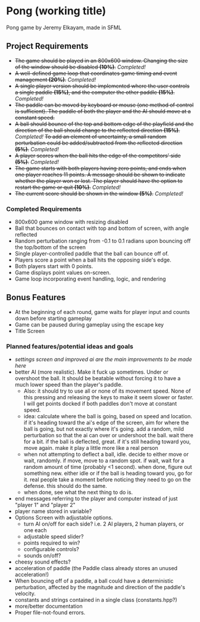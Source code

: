 # Pong (working title)
Pong game by Jeremy Elkayam, made in SFML

## Project Requirements
- ~~The game should be played in an 800x600 window. Changing the size of the window should be disabled
__(10%)__.~~
_Completed!_
- ~~A well-defined game loop that coordinates game timing and event management __(20%)__.~~ _Completed!_
- ~~A single player version should be implemented where the user controls a single paddle __(15%)__,
and the computer the other paddle __(15%)__.~~ _Completed!_
- ~~The paddle can be moved by keyboard or mouse (one method of control is sufficient). The paddle
of both the player and the AI should move at a constant speed.~~
- ~~A ball should bounce of the top and bottom edge of the playfield and the direction of the ball should
change to the reflected direction __(15%)__.~~
_Completed!_
~~To add an element of uncertainty, a small random perturbation
could be added/subtracted from the reflected direction __(5%)__.~~
_Completed!_
- ~~A player scores when the ball hits the edge of the competitors’ side __(5%)__.~~
_Completed!_
- ~~The game starts with both players having zero points, and ends when one player reaches 11 
points. A message should be shown to indicate whether the player won or lost.  The player 
should have the option to restart the game or quit __(10%)__.~~ _Completed!_
- ~~The current score should be shown in the window __(5%)__.~~ _Completed!_


### Completed Requirements
- 800x600 game window with resizing disabled
- Ball that bounces on contact with top and bottom of screen, with angle reflected
- Random perturbation ranging from -0.1 to 0.1 radians upon bouncing off the top/bottom of the screen
- Single player-controlled paddle that the ball can bounce off of.
- Players score a point when a ball hits the opposing side's edge.
- Both players start with 0 points.
- Game displays point values on-screen.
- Game loop incorporating event handling, logic, and rendering

## Bonus Features
- At the beginning of each round, game waits for player input and counts down before starting gameplay
- Game can be paused during gameplay using the escape key
- Title Screen

### Planned features/potential ideas and goals
- _settings screen and improved ai are the main improvements to be made here_
- better AI (more realistic). Make it fuck up sometimes. Under or overshoot the ball.
It should be beatable without forcing it to have a much lower speed than the player's paddle.
  - Also: it should try to use all or none of its movement speed. None of this pressing and
  releasing the keys to make it seem slower or faster. I will get points docked if both paddles
  don't move at constant speed.
  - idea: calculate where the ball is going, based on speed and location. if it's heading toward the ai's edge of the screen, aim for where the ball is going, but not exactly where it's going. add a random, mild perturbation so that the ai can over or undershoot the ball. wait there for a bit. if the ball is deflected, great. if it's still heading toward you, move again. make it play a little more like a real person
  - when not attempting to deflect a ball, idle. decide to either move or wait, randomly. if move, move to a random spot. if wait, wait for a random amount of time (probably <1 second). when done, figure out something new. either idle or if the ball is heading toward you, go for it. real people take a moment before noticing they need to go on the defense. this should do the same.
  - when done, see what the next thing to do is. 
- end messages referring to the player and computer instead of just "player 1" and "player 2"
 - player name stored in variable?
- Options Screen with adjustable options.
  - turn AI on/off for each side? i.e. 2 AI players, 2 human players, or one each
  - adjustable speed slider?
  - points required to win?
  - configurable controls?
  - sounds on/off?
- cheesy sound effects?
- acceleration of paddle (the Paddle class already stores an unused acceleration!)
- When bouncing off of a paddle, a ball could have a deterministic perturbation, affected
by the magnitude and direction of the paddle's velocity.
- constants and strings contained in a single class (constants.hpp?)
- more/better documentation
- Proper file-not-found errors.
